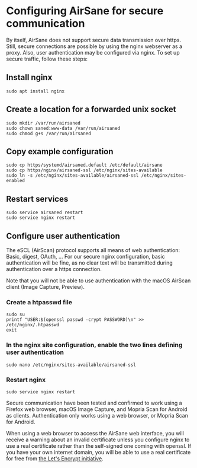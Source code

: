 # Configuring AirSane for secure communication 
By itself, AirSane does not support secure data transmission over https. 
Still, secure connections are possible by using the nginx webserver as a proxy. Also, user authentication may be configured via nginx.
To set up secure traffic, follow these steps:
## Install nginx
```sudo apt install nginx```
## Create a location for a forwarded unix socket
```
sudo mkdir /var/run/airsaned
sudo chown saned:www-data /var/run/airsaned
sudo chmod g+s /var/run/airsaned
```
## Copy example configuration
```
sudo cp https/systemd/airsaned.default /etc/default/airsane
sudo cp https/nginx/airsaned-ssl /etc/nginx/sites-available
sudo ln -s /etc/nginx/sites-available/airsaned-ssl /etc/nginx/sites-enabled
```
## Restart services
```
sudo service airsaned restart
sudo service nginx restart
```
## Configure user authentication
The eSCL (AirScan) protocol supports all means of web authentication: Basic, digest, OAuth, ...
For our secure nginx configuration, basic authentication will be fine, as no clear text will be transmitted during authentication over
a https connection.

Note that you will not be able to use authentication with the macOS AirScan client (Image Capture, Preview).

### Create a htpasswd file
```
sudo su
printf "USER:$(openssl passwd -crypt PASSWORD)\n" >> /etc/nginx/.htpasswd
exit
```
### In the nginx site configuration, enable the two lines defining user authentication
```sudo nano /etc/nginx/sites-available/airsaned-ssl```
### Restart nginx
```sudo service nginx restart```

Secure communication have been tested and confirmed to work
using a Firefox web browser, macOS Image Capture, and Mopria Scan for Android as clients.
Authentication only works using a web browser, or Mopria Scan for Android.

When using a web browser to access the AirSane web interface, you will receive a warning
about an invalid certificate unless you configure nginx to use a real certificate rather
than the self-signed one coming with openssl.
If you have your own internet domain, you will be able to use a real certificate 
for free from [the Let's Encrypt initiative](https://letsencrypt.org).
  
